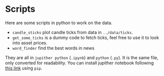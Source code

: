 # Scripts

Here are some scripts in python to work on the data.
 - `candle_sticks` plot candle ticks from data in `../data/ticks`.
 - `get_some_ticks` is a dummy code to fetch ticks, feel free to use it to look into asset prices.
 - `word_finder` find the best words in news

 They are all in `jupither python` (`.ipynb`) and `python` (`.py`). It is the same file, only converted for readability.
 You can install jupither notebook following [this link](https://jupyter.org/install) using `pip`.
